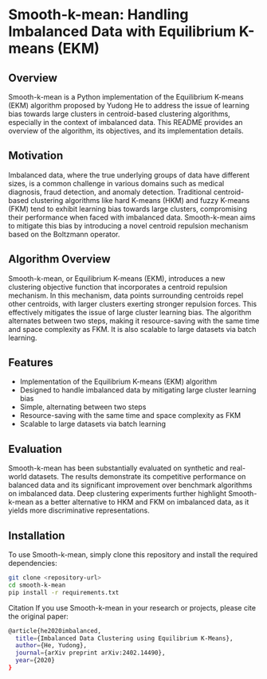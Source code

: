 # Smooth-k-mean: Handling Imbalanced Data with Equilibrium K-means (EKM)

## Overview

Smooth-k-mean is a Python implementation of the Equilibrium K-means (EKM) algorithm proposed by Yudong He to address the issue of learning bias towards large clusters in centroid-based clustering algorithms, especially in the context of imbalanced data. This README provides an overview of the algorithm, its objectives, and its implementation details.

## Motivation

Imbalanced data, where the true underlying groups of data have different sizes, is a common challenge in various domains such as medical diagnosis, fraud detection, and anomaly detection. Traditional centroid-based clustering algorithms like hard K-means (HKM) and fuzzy K-means (FKM) tend to exhibit learning bias towards large clusters, compromising their performance when faced with imbalanced data. Smooth-k-mean aims to mitigate this bias by introducing a novel centroid repulsion mechanism based on the Boltzmann operator.

## Algorithm Overview

Smooth-k-mean, or Equilibrium K-means (EKM), introduces a new clustering objective function that incorporates a centroid repulsion mechanism. In this mechanism, data points surrounding centroids repel other centroids, with larger clusters exerting stronger repulsion forces. This effectively mitigates the issue of large cluster learning bias. The algorithm alternates between two steps, making it resource-saving with the same time and space complexity as FKM. It is also scalable to large datasets via batch learning.

## Features

- Implementation of the Equilibrium K-means (EKM) algorithm
- Designed to handle imbalanced data by mitigating large cluster learning bias
- Simple, alternating between two steps
- Resource-saving with the same time and space complexity as FKM
- Scalable to large datasets via batch learning

## Evaluation

Smooth-k-mean has been substantially evaluated on synthetic and real-world datasets. The results demonstrate its competitive performance on balanced data and its significant improvement over benchmark algorithms on imbalanced data. Deep clustering experiments further highlight Smooth-k-mean as a better alternative to HKM and FKM on imbalanced data, as it yields more discriminative representations.

## Installation

To use Smooth-k-mean, simply clone this repository and install the required dependencies:

```bash
git clone <repository-url>
cd smooth-k-mean
pip install -r requirements.txt
```
Citation
If you use Smooth-k-mean in your research or projects, please cite the original paper:

```bash
@article{he2020imbalanced,
  title={Imbalanced Data Clustering using Equilibrium K-Means},
  author={He, Yudong},
  journal={arXiv preprint arXiv:2402.14490},
  year={2020}
}
```
